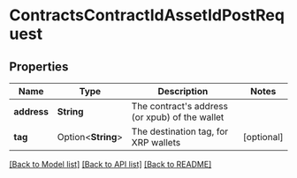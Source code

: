 # ContractsContractIdAssetIdPostRequest

## Properties

Name | Type | Description | Notes
------------ | ------------- | ------------- | -------------
**address** | **String** | The contract's address (or xpub) of the wallet | 
**tag** | Option<**String**> | The destination tag, for XRP wallets | [optional]

[[Back to Model list]](../README.md#documentation-for-models) [[Back to API list]](../README.md#documentation-for-api-endpoints) [[Back to README]](../README.md)


